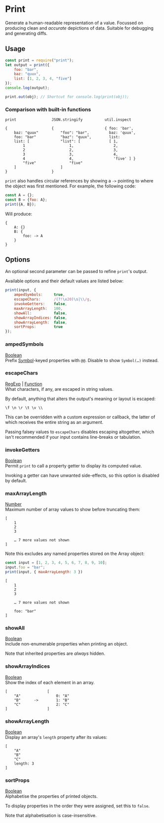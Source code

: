 Print
=====

Generate a human-readable representation of a value. Focussed on producing clean
and *accurate* depictions of data. Suitable for debugging and generating diffs.


Usage
-----

```js
const print = require("print");
let output = print({
    foo: "bar",
    baz: "quux",
    list: [1, 2, 3, 4, "five"]
});
console.log(output);

print.out(obj); // Shortcut for console.log(print(obj));
```


### Comparison with built-in functions
~~~~~~~~~~~~~~~~~~~~~~~~~~~~~~~~~~~~~~
print                JSON.stringify          util.inspect

{                    {                       { foo: 'bar',
    baz: "quux"          "foo": "bar",         baz: 'quux',
    foo: "bar"           "baz": "quux",        list:
    list: [              "list": [             [ 1,
        1                    1,                  2,
        2                    2,                  3,
        3                    3,                  4,
        4                    4,                  'five' ] }
        "five"               "five"
    ]                    ]
}                    }
~~~~~~~~~~~~~~~~~~~~~~~~~~~~~~~~~~~~~~

`print` also handles circular references by showing a `->` pointing to where the
object was first mentioned. For example, the following code:

```js
const A = {};
const B = {foo: A};
print({A, B});
```

Will produce:
~~~
{
    A: {}
    B: {
        foo: -> A
    }
}
~~~



Options
-------
An optional second parameter can be passed to refine `print`'s output.

Available options and their default values are listed below:

```js
print(input, {
    ampedSymbols:     true,
    escapeChars:      /(?!\x20)\s|\\/g,
    invokeGetters:    false,
    maxArrayLength:   100,
    showAll:          false,
    showArrayIndices: false,
    showArrayLength:  false,
    sortProps:        true
});
```


### ampedSymbols
[Boolean]  
Prefix [Symbol]-keyed properties with `@@`. Disable to show `Symbol(…)` instead.



### escapeChars
[RegExp] | [Function]  
What characters, if any, are escaped in string values.

By default, anything that alters the output's meaning or layout is escaped:

    \f \n \r \t \v \\

This can be overridden with a custom expression or callback, the latter of which
receives the entire string as an argument.

Passing falsey values to `escapeChars` disables escaping altogether, which isn't
recommended if your input contains line-breaks or tabulation.



### invokeGetters
[Boolean]  
Permit `print` to call a property getter to display its computed value.

Invoking a getter can have unwanted side-effects, so this option is disabled
by default.



### maxArrayLength
[Number]  
Maximum number of array values to show before truncating them:

~~~
[
    1
    2
    3

    … 7 more values not shown
]
~~~

Note this excludes any named properties stored on the Array object:

```js
const input = [1, 2, 3, 4, 5, 6, 7, 8, 9, 10];
input.foo = "bar";
print(input, { maxArrayLength: 3 })
```

~~~
[
    1
    2
    3
	
    … 7 more values not shown

    foo: "bar"
]
~~~


### showAll
[Boolean]  
Include non-enumerable properties when printing an object.

Note that inherited properties are *always* hidden.


### showArrayIndices
[Boolean]  
Show the index of each element in an array.

~~~
[                  [
    "A"                0: "A"
    "B"      ->        1: "B"
    "C"                2: "C"
]                  ]
~~~


### showArrayLength
[Boolean]  
Display an array's `length` property after its values:

~~~
[
    "A"
    "B"
    "C"
    length: 3
]
~~~


### sortProps
[Boolean]  
Alphabetise the properties of printed objects.

To display properties in the order they were assigned, set this to `false`.

Note that alphabetisation is case-insensitive.



[Referenced links]: ____________________________________________________________
[Boolean]:   http://mdn.io/JavaScript/Reference/Global_Objects/Boolean
[Function]:  http://mdn.io/JavaScript/Reference/Global_Objects/Function
[Number]:    http://mdn.io/JavaScript/Reference/Global_Objects/Number
[RegExp]:    http://mdn.io/JavaScript/Reference/Global_Objects/RegExp
[Symbol]:    http://mdn.io/JavaScript/Reference/Global_Objects/Symbol
